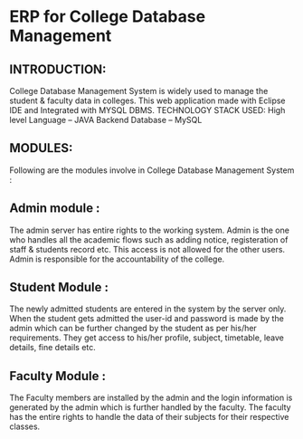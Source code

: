 # ERP for College Database Management 

## INTRODUCTION: 
College Database Management System is widely used to manage the student & faculty data in colleges. This web application made with Eclipse IDE and Integrated with MYSQL DBMS. TECHNOLOGY STACK USED: High level Language – JAVA Backend Database – MySQL

## MODULES: 
Following are the modules involve in College Database Management System :

## Admin module : 
The admin server has entire rights to the working system. Admin is the one who handles all the academic flows such as adding notice, registeration of staff & students record etc. This access is not allowed for the other users. Admin is responsible for the accountability of the college.

## Student Module :
The newly admitted students are entered in the system by the server only. When the student gets admitted the user-id and password is made by the admin which can be further changed by the student as per his/her requirements. They get access to his/her profile, subject, timetable, leave details, fine details etc.

## Faculty Module :
The Faculty members are installed by the admin and the login information is generated by the admin which is further handled by the faculty. The faculty has the entire rights to handle the data of their subjects for their respective classes.
